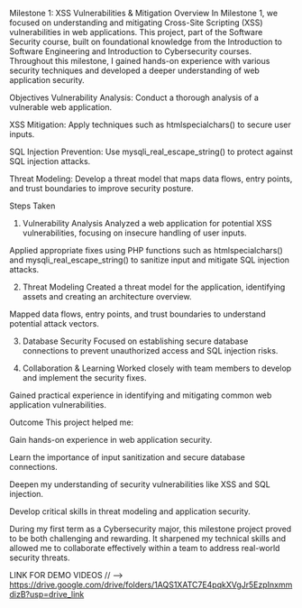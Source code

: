 Milestone 1: XSS Vulnerabilities & Mitigation
Overview
In Milestone 1, we focused on understanding and mitigating Cross-Site Scripting (XSS) vulnerabilities in web applications. This project, part of the Software Security course, built on foundational knowledge from the Introduction to Software Engineering and Introduction to Cybersecurity courses. Throughout this milestone, I gained hands-on experience with various security techniques and developed a deeper understanding of web application security.

Objectives
Vulnerability Analysis: Conduct a thorough analysis of a vulnerable web application.

XSS Mitigation: Apply techniques such as htmlspecialchars() to secure user inputs.

SQL Injection Prevention: Use mysqli_real_escape_string() to protect against SQL injection attacks.

Threat Modeling: Develop a threat model that maps data flows, entry points, and trust boundaries to improve security posture.

Steps Taken
1. Vulnerability Analysis
Analyzed a web application for potential XSS vulnerabilities, focusing on insecure handling of user inputs.

Applied appropriate fixes using PHP functions such as htmlspecialchars() and mysqli_real_escape_string() to sanitize input and mitigate SQL injection attacks.

2. Threat Modeling
Created a threat model for the application, identifying assets and creating an architecture overview.

Mapped data flows, entry points, and trust boundaries to understand potential attack vectors.

3. Database Security
Focused on establishing secure database connections to prevent unauthorized access and SQL injection risks.

4. Collaboration & Learning
Worked closely with team members to develop and implement the security fixes.

Gained practical experience in identifying and mitigating common web application vulnerabilities.

Outcome
This project helped me:

Gain hands-on experience in web application security.

Learn the importance of input sanitization and secure database connections.

Deepen my understanding of security vulnerabilities like XSS and SQL injection.

Develop critical skills in threat modeling and application security.

During my first term as a Cybersecurity major, this milestone project proved to be both challenging and rewarding. It sharpened my technical skills and allowed me to collaborate effectively within a team to address real-world security threats.


LINK FOR DEMO VIDEOS // --> https://drive.google.com/drive/folders/1AQS1XATC7E4pqkXVgJr5EzpInxmmdizB?usp=drive_link
